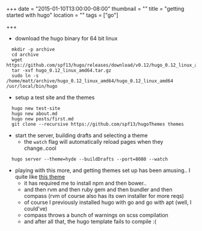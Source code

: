 +++
date = "2015-01-10T13:00:00-08:00"
thumbnail = ""
title = "getting started with hugo"
location = ""
tags = ["go"]

+++

* download the hugo binary for 64 bit linux

```
  mkdir -p archive
  cd archive
  wget https://github.com/spf13/hugo/releases/download/v0.12/hugo_0.12_linux_amd64.tar.gz
  tar -xvf hugo_0.12_linux_amd64.tar.gz
  sudo ln -s /home/matt/archive/hugo_0.12_linux_amd64/hugo_0.12_linux_amd64 /usr/local/bin/hugo
```

* setup a test site and the themes

```
  hugo new test-site
  hugo new about.md
  hugo new posts/first.md
  git clone --recursive https://github.com/spf13/hugoThemes themes
```

* start the server, building drafts and selecting a theme
  * the `watch` flag will automatically reload pages when they change..cool

```
  hugo server --theme=hyde --buildDrafts --port=8080 --watch
```

* playing with this more, and getting themes set up has been amusing..
I quite like [this theme](https://github.com/stou/stou-dk-theme)
  * it has required me to install npm and then bower..
  * and then rvm and then ruby gem and then bundler and then compass (rvm of course also has its own installer for more reqs)
  * of course I previously installed hugo with go and go with apt (well, I could've)
  * compass throws a bunch of warnings on scss compilation
  * and after all that, the hugo template fails to compile :(
